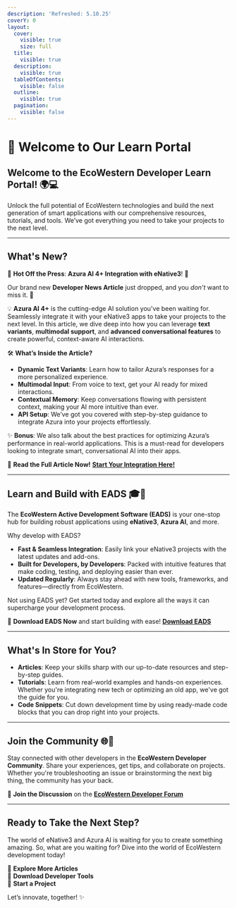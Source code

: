 ```yaml
---
description: 'Refreshed: 5.10.25'
coverY: 0
layout:
  cover:
    visible: true
    size: full
  title:
    visible: true
  description:
    visible: true
  tableOfContents:
    visible: false
  outline:
    visible: true
  pagination:
    visible: false
---
```


# 👋 Welcome to Our Learn Portal

## **Welcome to the EcoWestern Developer Learn Portal!** 🌍💻

Unlock the full potential of EcoWestern technologies and build the next generation of smart applications with our comprehensive resources, tutorials, and tools. We’ve got everything you need to take your projects to the next level.

***

## **What's New?**

🚨 **Hot Off the Press**: **Azura AI 4+ Integration with eNative3**! 🚨

Our brand new **Developer News Article** just dropped, and you _don’t_ want to miss it. 🚀

💡 **Azura AI 4+** is the cutting-edge AI solution you've been waiting for. Seamlessly integrate it with your eNative3 apps to take your projects to the next level. In this article, we dive deep into how you can leverage **text variants**, **multimodal support**, and **advanced conversational features** to create powerful, context-aware AI interactions.

🛠️ **What’s Inside the Article?**

* **Dynamic Text Variants**: Learn how to tailor Azura’s responses for a more personalized experience.
* **Multimodal Input**: From voice to text, get your AI ready for mixed interactions.
* **Contextual Memory**: Keep conversations flowing with persistent context, making your AI more intuitive than ever.
* **API Setup**: We’ve got you covered with step-by-step guidance to integrate Azura into your projects effortlessly.

✨ **Bonus**: We also talk about the best practices for optimizing Azura’s performance in real-world applications. This is a must-read for developers looking to integrate smart, conversational AI into their apps.

🔗 **Read the Full Article Now!** [**Start Your Integration Here!**](developer-news/voice-vision-and-variants-azura-ai-4+-comes-to-enative3.md)

***

## **Learn and Build with EADS** 🎓🚀

The **EcoWestern Active Development Software (EADS)** is your one-stop hub for building robust applications using **eNative3**, **Azura AI**, and more.

Why develop with EADS?

* **Fast & Seamless Integration**: Easily link your eNative3 projects with the latest updates and add-ons.
* **Built for Developers, by Developers**: Packed with intuitive features that make coding, testing, and deploying easier than ever.
* **Updated Regularly**: Always stay ahead with new tools, frameworks, and features—directly from EcoWestern.

Not using EADS yet? Get started today and explore all the ways it can supercharge your development process.

🔗 **Download EADS Now** and start building with ease! [**Download EADS**](./#welcome-to-the-ecowestern-developer-learn-portal)

***

## **What's In Store for You?**

* **Articles**: Keep your skills sharp with our up-to-date resources and step-by-step guides.
* **Tutorials**: Learn from real-world examples and hands-on experiences. Whether you're integrating new tech or optimizing an old app, we've got the guide for you.
* **Code Snippets**: Cut down development time by using ready-made code blocks that you can drop right into your projects.

***

## **Join the Community** 🌐👥

Stay connected with other developers in the **EcoWestern Developer Community**. Share your experiences, get tips, and collaborate on projects. Whether you're troubleshooting an issue or brainstorming the next big thing, the community has your back.

🔗 **Join the Discussion** on the [**EcoWestern Developer Forum**](./#welcome-to-the-ecowestern-developer-learn-portal)

***

## **Ready to Take the Next Step?**

The world of eNative3 and Azura AI is waiting for you to create something amazing. So, what are you waiting for? Dive into the world of EcoWestern development today!

📘 **Explore More Articles**\
🔧 **Download Developer Tools**\
💬 **Start a Project**

Let’s innovate, together! ✨

